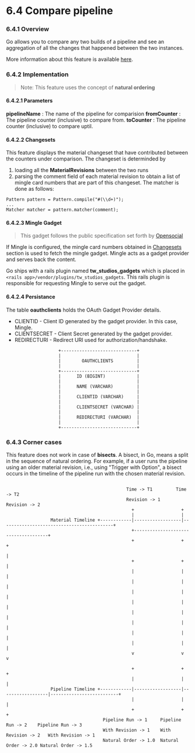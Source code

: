 # 6.4 Compare pipeline

### 6.4.1 Overview

Go allows you to compare any two builds of a pipeline and see an aggregation of all the changes that happened between the two instances.

More information about this feature is available [here](http://www.thoughtworks.com/products/docs/go/13.4/help/compare_pipelines.html).

### 6.4.2 Implementation

> Note: This feature uses the concept of **natural ordering**

#### 6.4.2.1 Parameters

**pipelineName** : The name of the pipeline for comparision
**fromCounter** : The pipeline counter (inclusive) to compare from.
**toCounter** : The pipeline counter (inclusive) to compare uptil.

#### 6.4.2.2 Changesets

This feature displays the material changeset that have contributed between the counters under comparison. The changeset is determinded by 

1. loading all the **MaterialRevisions** between the two runs
2. parsing the comment field of each material revision to obtain a list of mingle card numbers that are part of this changeset. The matcher is done as follows:

```
Pattern pattern = Pattern.compile("#(\\d+)");
...
Matcher matcher = pattern.matcher(comment);
```


#### 6.4.2.3 Mingle Gadget

> This gadget follows the public specification set forth by [Opensocial](http://opensocial.org/)

If Mingle is configured, the mingle card numbers obtained in [Changesets](#6422-changesets) section is used to fetch the mingle gadget. Mingle acts as a gadget provider and serves back the content.

Go ships with a rails plugin named **tw_studios_gadgets** which is placed in ```<rails app>/vendor/plugins/tw_studios_gadgets```. This rails plugin is responsible for requesting Mingle to serve out the gadget.

#### 6.4.2.4 Persistance

The table **oauthclients** holds the OAuth Gadget Provider details.

- CLIENTID - Client ID generated by the gadget provider. In this case, Mingle.
- CLIENTSECRET - Client Secret generated by the gadget provider.
- REDIRECTURI - Redirect URI used for authorization/handshake.


```
                    +-----------------------------+
                    |                             |
                    |        OAUTHCLIENTS         |
                    |                             |
                    +-----------------------------+
                    |      ID (BIGINT)            |
                    |                             |
                    |      NAME (VARCHAR)         |
                    |                             |
                    |      CLIENTID (VARCHAR)     |
                    |                             |
                    |      CLIENTSECRET (VARCHAR) |
                    |                             |
                    |      REDIRECTURI (VARCHAR)  |
                    |                             |
                    +-----------------------------+
```


### 6.4.3 Corner cases

This feature does not work in case of **bisects**. A bisect, in Go, means a split in the sequence of natural ordering. For example, if a user runs the pipeline using an older material revision, i.e., using "Trigger with Option", a bisect occurs in the timeline of the pipeline run with the chosen material revision.

```

                                              Time -> T1         Time -> T2
                                              Revision -> 1      Revision -> 2
                                                +                  +
                                                |                  |
                 Material Timeline +------------|------------------|-------------------------------------------+
                                                +-------------------------------------+
                                                +                  +                  +
                                                                                      |
                                                +                  +                  |
                                                |                  |                  |
                                                |                  |                  |
                                                |                  |                  |
                                                |                  |                  |
                                                |                  |                  |
                                                |                  |                  |
                                                |                  |                  |
                                                |                  |                  |
                                                v                  v                  v

                                                +                  +                  +
                                                |                  |                  |
                 Pipeline Timeline +------------|------------------|------------------|--------------------------+
                                                |                  |                  |
                                                +                  +                  +
                                     Pipeline Run -> 1     Pipeline Run -> 2    Pipeline Run -> 3
                                     With Revision -> 1    With Revision -> 2   With Revision -> 1
                                     Natural Order -> 1.0  Natural Order -> 2.0 Natural Order -> 1.5

```
